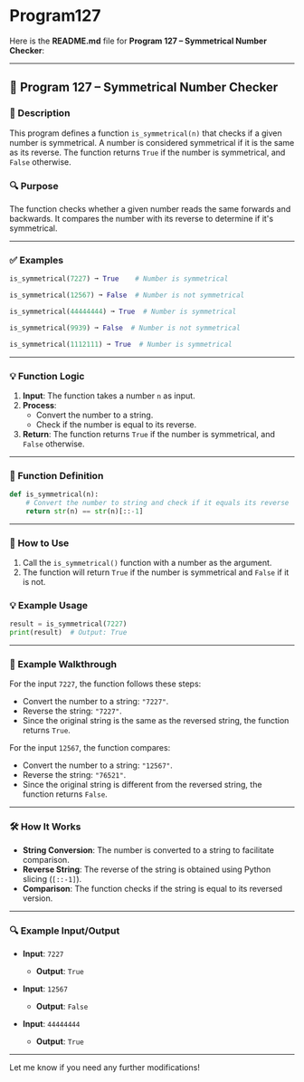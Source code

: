 # Program127
Here is the **README.md** file for **Program 127 – Symmetrical Number Checker**:

---

## 📘 Program 127 – Symmetrical Number Checker

### 📝 Description  

This program defines a function `is_symmetrical(n)` that checks if a given number is symmetrical. A number is considered symmetrical if it is the same as its reverse. The function returns `True` if the number is symmetrical, and `False` otherwise.

### 🔍 Purpose  

The function checks whether a given number reads the same forwards and backwards. It compares the number with its reverse to determine if it's symmetrical.

---

### ✅ Examples

```python
is_symmetrical(7227) ➞ True    # Number is symmetrical

is_symmetrical(12567) ➞ False  # Number is not symmetrical

is_symmetrical(44444444) ➞ True  # Number is symmetrical

is_symmetrical(9939) ➞ False  # Number is not symmetrical

is_symmetrical(1112111) ➞ True  # Number is symmetrical
```

---

### 💡 Function Logic

1. **Input**: The function takes a number `n` as input.
2. **Process**:
   - Convert the number to a string.
   - Check if the number is equal to its reverse.
3. **Return**: The function returns `True` if the number is symmetrical, and `False` otherwise.

---

### 🧠 Function Definition

```python
def is_symmetrical(n):
    # Convert the number to string and check if it equals its reverse
    return str(n) == str(n)[::-1]
```

---

### 🔁 How to Use

1. Call the `is_symmetrical()` function with a number as the argument.
2. The function will return `True` if the number is symmetrical and `False` if it is not.

### 💡 Example Usage

```python
result = is_symmetrical(7227)
print(result)  # Output: True
```

---

### 🧠 Example Walkthrough

For the input `7227`, the function follows these steps:

- Convert the number to a string: `"7227"`.
- Reverse the string: `"7227"`.
- Since the original string is the same as the reversed string, the function returns `True`.

For the input `12567`, the function compares:

- Convert the number to a string: `"12567"`.
- Reverse the string: `"76521"`.
- Since the original string is different from the reversed string, the function returns `False`.

---

### 🛠️ How It Works

- **String Conversion**: The number is converted to a string to facilitate comparison.
- **Reverse String**: The reverse of the string is obtained using Python slicing (`[::-1]`).
- **Comparison**: The function checks if the string is equal to its reversed version.

---

### 🔍 Example Input/Output

- **Input**: `7227`
  - **Output**: `True`
  
- **Input**: `12567`
  - **Output**: `False`
  
- **Input**: `44444444`
  - **Output**: `True`

---

Let me know if you need any further modifications!
